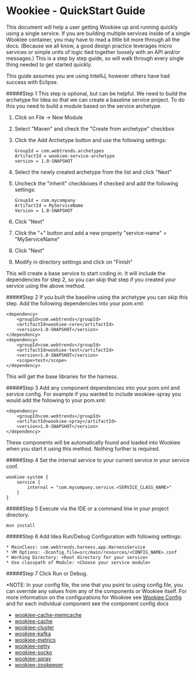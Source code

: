 # Wookiee - QuickStart Guide

This document will help a user getting Wookiee up and running quickly using a single service. If you are building multiple services inside of a single Wookiee container, you may have to read a little bit more through all the docs. (Because we all know, a good design practice leverages micro services or simple units of logic tied together loosely with an API and/or messages.) This is a step by step guide, so will walk through every single thing needed to get started quickly.

This guide assumes you are using IntelliJ, however others have had success with Eclipse.

#####Step 1 
This step is optional, but can be helpful. We need to build the archetype for Idea so that we can create a baseline service project. To do this you need to build a module based on the service archetype.

1. Click on File -> New Module
2. Select "Maven" and check the "Create from archetype" checkbox
3. Click the Add Archetype button and use the following settings:

    ```
    GroupId = com.webtrends.archetypes
    ArtifactId = wookiee-service-archetype
    version = 1.0-SNAPSHOT
    ```
    
4. Select the newly created archetype from the list and click "Next"
5. Uncheck the "inherit" checkboxes if checked and add the following settings:

    ```
    GroupId = com.mycompany
    ArtifactId = MyServiceName
    Version = 1.0-SNAPSHOT
    ```
    
6. Click "Next"
7. Click the "+" button and add a new property "service-name" = "MyServiceName"
8. Click "Next" 
9. Modify in directory settings and click on "Finish"

This will create a base service to start coding in. It will include the dependencies for step 2, so you can skip that step if you created your service using the above method.

#####Step 2
If you built the baseline using the archetype you can skip this step. Add the following dependencies into your pom.xml:
```
<dependency>
    <groupId>com.webtrends</groupId>
    <artifactId>wookiee-core</artifactId>
    <version>1.0-SNAPSHOT</version>
</dependency>
<dependency>
    <groupId>com.webtrends</groupId>
    <artifactId>wookiee-test</artifactId>
    <version>1.0-SNAPSHOT</version>
    <scope>test</scope>
</dependency>
```
This will get the base libraries for the harness.

#####Step 3
Add any component dependencies into your pom.xml and service config. For example if you wanted to include wookiee-spray you would add the following to your pom.xml:
```
<dependency>
    <groupId>com.webtrends</groupId>
    <artifactId>wookiee-spray</artifactId>
    <version>1.0-SNAPSHOT</version>
</dependency>
```
These components will be automatically found and loaded into Wookiee when you start it using this method. Nothing further is required.

#####Step 4
Set the internal service to your current service in your service conf.
```
wookiee-system {
    service {
        internal = "com.mycompany.service.<SERVICE_CLASS_NAME>"
    }
}
```

#####Step 5 
Execute via the IDE or a command line in your project directory.
```
mvn install
```
#####Step 6 
Add Idea Run/Debug Configuration with following settings:

    * MainClass: com.webtrends.harness.app.HarnessService
    * VM Options: -Dconfig.file=src/main/resources/<CONFIG_NAME>.conf
    * Working Directory: <Root directory for your service>
    * Use classpath of Module: <Choose your service module>

#####Step 7 
Click Run or Debug.

*NOTE:
In your config file, the one that you point to using config.file, you can override any values from any of the components or Wookiee itself. For more information on the configurations for Wookiee see [Wookiee Config](config.md) and for each individual component see the component config docs 

* [wookiee-cache-memcache](../components/wookiee-cache-memcache/docs/config.md)
* [wookiee-cache](../components/wookiee-cache/docs/config.md)
* [wookiee-cluster](../components/wookiee-cluster/docs/config.md)
* [wookiee-kafka](../components/wookiee-kafka/docs/config.md)
* [wookiee-metrics](../components/wookiee-metrics/docs/config.md)
* [wookiee-netty](../components/wookiee-netty/docs/config.md)
* [wookiee-socko](../components/wookiee-socko/docs/config.md)
* [wookiee-spray](../components/wookiee-spray/docs/config.md)
* [wookiee-zookeeper](../components/wookiee-zookeeper/docs/config.md)
